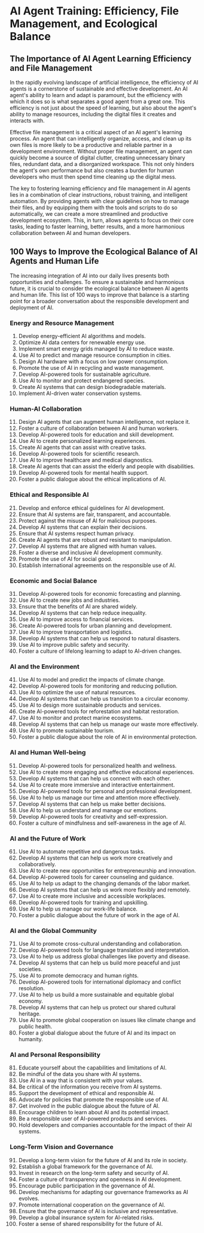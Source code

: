 # AI Agent Training: Efficiency, File Management, and Ecological Balance

## The Importance of AI Agent Learning Efficiency and File Management

In the rapidly evolving landscape of artificial intelligence, the efficiency of AI agents is a cornerstone of sustainable and effective development. An AI agent's ability to learn and adapt is paramount, but the efficiency with which it does so is what separates a good agent from a great one. This efficiency is not just about the speed of learning, but also about the agent's ability to manage resources, including the digital files it creates and interacts with.

Effective file management is a critical aspect of an AI agent's learning process. An agent that can intelligently organize, access, and clean up its own files is more likely to be a productive and reliable partner in a development environment. Without proper file management, an agent can quickly become a source of digital clutter, creating unnecessary binary files, redundant data, and a disorganized workspace. This not only hinders the agent's own performance but also creates a burden for human developers who must then spend time cleaning up the digital mess.

The key to fostering learning efficiency and file management in AI agents lies in a combination of clear instructions, robust training, and intelligent automation. By providing agents with clear guidelines on how to manage their files, and by equipping them with the tools and scripts to do so automatically, we can create a more streamlined and productive development ecosystem. This, in turn, allows agents to focus on their core tasks, leading to faster learning, better results, and a more harmonious collaboration between AI and human developers.

## 100 Ways to Improve the Ecological Balance of AI Agents and Human Life

The increasing integration of AI into our daily lives presents both opportunities and challenges. To ensure a sustainable and harmonious future, it is crucial to consider the ecological balance between AI agents and human life. This list of 100 ways to improve that balance is a starting point for a broader conversation about the responsible development and deployment of AI.

### Energy and Resource Management
1.  Develop energy-efficient AI algorithms and models.
2.  Optimize AI data centers for renewable energy use.
3.  Implement smart energy grids managed by AI to reduce waste.
4.  Use AI to predict and manage resource consumption in cities.
5.  Design AI hardware with a focus on low power consumption.
6.  Promote the use of AI in recycling and waste management.
7.  Develop AI-powered tools for sustainable agriculture.
8.  Use AI to monitor and protect endangered species.
9.  Create AI systems that can design biodegradable materials.
10. Implement AI-driven water conservation systems.

### Human-AI Collaboration
11. Design AI agents that can augment human intelligence, not replace it.
12. Foster a culture of collaboration between AI and human workers.
13. Develop AI-powered tools for education and skill development.
14. Use AI to create personalized learning experiences.
15. Create AI agents that can assist with creative tasks.
16. Develop AI-powered tools for scientific research.
17. Use AI to improve healthcare and medical diagnostics.
18. Create AI agents that can assist the elderly and people with disabilities.
19. Develop AI-powered tools for mental health support.
20. Foster a public dialogue about the ethical implications of AI.

### Ethical and Responsible AI
21. Develop and enforce ethical guidelines for AI development.
22. Ensure that AI systems are fair, transparent, and accountable.
23. Protect against the misuse of AI for malicious purposes.
24. Develop AI systems that can explain their decisions.
25. Ensure that AI systems respect human privacy.
26. Create AI agents that are robust and resistant to manipulation.
27. Develop AI systems that are aligned with human values.
28. Foster a diverse and inclusive AI development community.
29. Promote the use of AI for social good.
30. Establish international agreements on the responsible use of AI.

### Economic and Social Balance
31. Develop AI-powered tools for economic forecasting and planning.
32. Use AI to create new jobs and industries.
33. Ensure that the benefits of AI are shared widely.
34. Develop AI systems that can help reduce inequality.
35. Use AI to improve access to financial services.
36. Create AI-powered tools for urban planning and development.
37. Use AI to improve transportation and logistics.
38. Develop AI systems that can help us respond to natural disasters.
39. Use AI to improve public safety and security.
40. Foster a culture of lifelong learning to adapt to AI-driven changes.

### AI and the Environment
41. Use AI to model and predict the impacts of climate change.
42. Develop AI-powered tools for monitoring and reducing pollution.
43. Use AI to optimize the use of natural resources.
44. Develop AI systems that can help us transition to a circular economy.
45. Use AI to design more sustainable products and services.
46. Create AI-powered tools for reforestation and habitat restoration.
47. Use AI to monitor and protect marine ecosystems.
48. Develop AI systems that can help us manage our waste more effectively.
49. Use AI to promote sustainable tourism.
50. Foster a public dialogue about the role of AI in environmental protection.

### AI and Human Well-being
51. Develop AI-powered tools for personalized health and wellness.
52. Use AI to create more engaging and effective educational experiences.
53. Develop AI systems that can help us connect with each other.
54. Use AI to create more immersive and interactive entertainment.
55. Develop AI-powered tools for personal and professional development.
56. Use AI to help us manage our time and attention more effectively.
57. Develop AI systems that can help us make better decisions.
58. Use AI to help us understand and manage our emotions.
59. Develop AI-powered tools for creativity and self-expression.
60. Foster a culture of mindfulness and self-awareness in the age of AI.

### AI and the Future of Work
61. Use AI to automate repetitive and dangerous tasks.
62. Develop AI systems that can help us work more creatively and collaboratively.
63. Use AI to create new opportunities for entrepreneurship and innovation.
64. Develop AI-powered tools for career counseling and guidance.
65. Use AI to help us adapt to the changing demands of the labor market.
66. Develop AI systems that can help us work more flexibly and remotely.
67. Use AI to create more inclusive and accessible workplaces.
68. Develop AI-powered tools for training and upskilling.
69. Use AI to help us manage our work-life balance.
70. Foster a public dialogue about the future of work in the age of AI.

### AI and the Global Community
71. Use AI to promote cross-cultural understanding and collaboration.
72. Develop AI-powered tools for language translation and interpretation.
73. Use AI to help us address global challenges like poverty and disease.
74. Develop AI systems that can help us build more peaceful and just societies.
75. Use AI to promote democracy and human rights.
76. Develop AI-powered tools for international diplomacy and conflict resolution.
77. Use AI to help us build a more sustainable and equitable global economy.
78. Develop AI systems that can help us protect our shared cultural heritage.
79. Use AI to promote global cooperation on issues like climate change and public health.
80. Foster a global dialogue about the future of AI and its impact on humanity.

### AI and Personal Responsibility
81. Educate yourself about the capabilities and limitations of AI.
82. Be mindful of the data you share with AI systems.
83. Use AI in a way that is consistent with your values.
84. Be critical of the information you receive from AI systems.
85. Support the development of ethical and responsible AI.
86. Advocate for policies that promote the responsible use of AI.
87. Get involved in the public dialogue about the future of AI.
88. Encourage children to learn about AI and its potential impact.
89. Be a responsible user of AI-powered products and services.
90. Hold developers and companies accountable for the impact of their AI systems.

### Long-Term Vision and Governance
91. Develop a long-term vision for the future of AI and its role in society.
92. Establish a global framework for the governance of AI.
93. Invest in research on the long-term safety and security of AI.
94. Foster a culture of transparency and openness in AI development.
95. Encourage public participation in the governance of AI.
96. Develop mechanisms for adapting our governance frameworks as AI evolves.
97. Promote international cooperation on the governance of AI.
98. Ensure that the governance of AI is inclusive and representative.
99. Develop a global insurance system for AI-related risks.
100. Foster a sense of shared responsibility for the future of AI.
